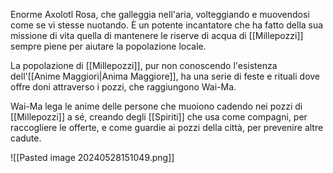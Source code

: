 Enorme Axolotl Rosa, che galleggia nell'aria, volteggiando e muovendosi come se vi stesse nuotando. È un potente incantatore che ha fatto della sua missione di vita quella di mantenere le riserve di acqua di [[Millepozzi]] sempre piene per aiutare la popolazione locale.

La popolazione di [[Millepozzi]], pur non conoscendo l'esistenza dell'[[Anime Maggiori|Anima Maggiore]], ha una serie di feste e rituali dove offre doni attraverso i pozzi, che raggiungono Wai-Ma. 

Wai-Ma lega le anime delle persone che muoiono cadendo nei pozzi di [[Millepozzi]] a sé, creando degli [[Spiriti]] che usa come compagni, per raccogliere le offerte, e come guardie ai pozzi della città, per prevenire altre cadute. 

![[Pasted image 20240528151049.png]]